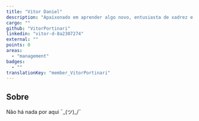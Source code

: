 ```yaml
---
title: "Vitor Daniel"
description: "Apaixonado em aprender algo novo, entusiasta de xadrez e leitor de Nietzsche nos momentos confusos."
cargo: ""
github: "VitorPortinari"
linkedin: "vitor-d-8a2307274"
external: ""
points: 0
areas:
  - "management"
badges:
  - ""
translationKey: "member_VitorPortinari"
---
```

## Sobre
Não há nada por aqui ¯\_(ツ)_/¯